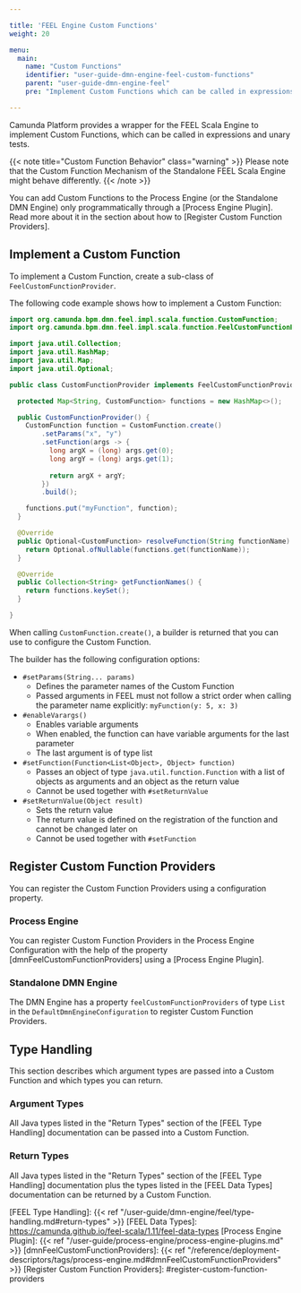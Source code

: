 ```yaml
---

title: 'FEEL Engine Custom Functions'
weight: 20

menu:
  main:
    name: "Custom Functions"
    identifier: "user-guide-dmn-engine-feel-custom-functions"
    parent: "user-guide-dmn-engine-feel"
    pre: "Implement Custom Functions which can be called in expressions"

---
```


Camunda Platform provides a wrapper for the FEEL Scala Engine to implement Custom Functions, which can be 
called in expressions and unary tests. 

{{< note title="Custom Function Behavior" class="warning" >}}
Please note that the Custom Function Mechanism of the Standalone FEEL Scala Engine might behave differently.
{{< /note >}}

You can add Custom Functions to the Process Engine (or the Standalone DMN Engine) only programmatically 
through a [Process Engine Plugin]. Read more about it in the section about how to 
[Register Custom Function Providers].

## Implement a Custom Function

To implement a Custom Function, create a sub-class of `FeelCustomFunctionProvider`.

The following code example shows how to implement a Custom Function:

```java
import org.camunda.bpm.dmn.feel.impl.scala.function.CustomFunction;
import org.camunda.bpm.dmn.feel.impl.scala.function.FeelCustomFunctionProvider;

import java.util.Collection;
import java.util.HashMap;
import java.util.Map;
import java.util.Optional;

public class CustomFunctionProvider implements FeelCustomFunctionProvider {

  protected Map<String, CustomFunction> functions = new HashMap<>();

  public CustomFunctionProvider() {
    CustomFunction function = CustomFunction.create()
        .setParams("x", "y")
        .setFunction(args -> { 
          long argX = (long) args.get(0);
          long argY = (long) args.get(1);
          
          return argX + argY; 
        })
        .build();

    functions.put("myFunction", function);
  }

  @Override
  public Optional<CustomFunction> resolveFunction(String functionName) {
    return Optional.ofNullable(functions.get(functionName));
  }

  @Override
  public Collection<String> getFunctionNames() {
    return functions.keySet();
  }

}
```

When calling `CustomFunction.create()`, a builder is returned that you can use to configure the Custom Function.

The builder has the following configuration options:

* `#setParams(String... params)`
   * Defines the parameter names of the Custom Function
   * Passed arguments in FEEL must not follow a strict order when calling the parameter name explicitly: `myFunction(y: 5, x: 3)`
* `#enableVarargs()`
    * Enables variable arguments
    * When enabled, the function can have variable arguments for the last parameter 
    * The last argument is of type list
* `#setFunction(Function<List<Object>, Object> function)`
   * Passes an object of type <code>java.util.function.Function</code> with a list of objects as 
     arguments and an object as the return value
   * Cannot be used together with `#setReturnValue`
* `#setReturnValue(Object result)`
   * Sets the return value
   * The return value is defined on the registration of the function and cannot be changed later on
   * Cannot be used together with `#setFunction`

## Register Custom Function Providers

You can register the Custom Function Providers using a configuration property.

### Process Engine

You can register Custom Function Providers in the Process Engine Configuration with the help of
the property [dmnFeelCustomFunctionProviders] using a [Process Engine Plugin].

### Standalone DMN Engine

The DMN Engine has a property `feelCustomFunctionProviders` of type `List` in the 
`DefaultDmnEngineConfiguration` to register Custom Function Providers.

## Type Handling

This section describes which argument types are passed into a Custom Function and which types 
you can return.

### Argument Types

All Java types listed in the "Return Types" section of the [FEEL Type Handling] documentation can be 
passed into a Custom Function.

### Return Types

All Java types listed in the "Return Types" section of the [FEEL Type Handling] documentation plus 
the types listed in the [FEEL Data Types] documentation can be returned by a Custom Function.

[FEEL Type Handling]: {{< ref "/user-guide/dmn-engine/feel/type-handling.md#return-types" >}}
[FEEL Data Types]: https://camunda.github.io/feel-scala/1.11/feel-data-types
[Process Engine Plugin]: {{< ref "/user-guide/process-engine/process-engine-plugins.md" >}}
[dmnFeelCustomFunctionProviders]: {{< ref "/reference/deployment-descriptors/tags/process-engine.md#dmnFeelCustomFunctionProviders" >}}
[Register Custom Function Providers]: #register-custom-function-providers
